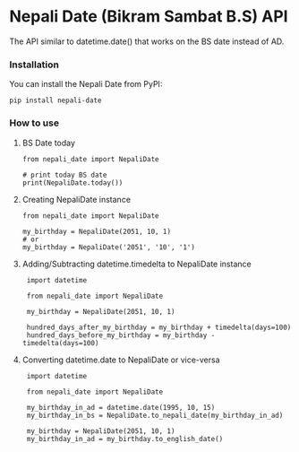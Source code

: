 # Nepali Date (Bikram Sambat B.S) API 

The API similar to datetime.date() that works on the BS date instead of AD.

### Installation
 
You can install the Nepali Date from PyPI:

    pip install nepali-date


### How to use

1)  BS Date today

        from nepali_date import NepaliDate
        
        # print today BS date
        print(NepaliDate.today())

2)  Creating NepaliDate instance

        from nepali_date import NepaliDate
        
        my_birthday = NepaliDate(2051, 10, 1)
        # or
        my_birthday = NepaliDate('2051', '10', '1')

3) Adding/Subtracting datetime.timedelta to NepaliDate instance
        
        import datetime
        
        from nepali_date import NepaliDate
        
        my_birthday = NepaliDate(2051, 10, 1)
        
        hundred_days_after_my_birthday = my_birthday + timedelta(days=100)
        hundred_days_before_my_birthday = my_birthday - timedelta(days=100)

4) Converting datetime.date to NepaliDate or vice-versa
        
        import datetime
        
        from nepali_date import NepaliDate
        
        my_birthday_in_ad = datetime.date(1995, 10, 15)
        my_birthday_in_bs = NepaliDate.to_nepali_date(my_birthday_in_ad)
        
        my_birthday = NepaliDate(2051, 10, 1)
        my_birthday_in_ad = my_birthday.to_english_date()
